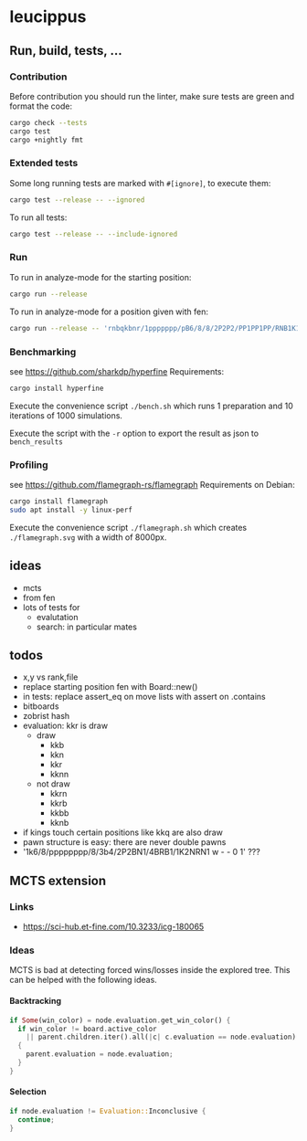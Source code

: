 # leucippus

## Run, build, tests, ...

### Contribution

Before contribution you should run the linter, make sure tests are green and
format the code:

```sh
cargo check --tests
cargo test
cargo +nightly fmt
```

### Extended tests

Some long running tests are marked with `#[ignore]`, to execute them:

```sh
cargo test --release -- --ignored
```

To run all tests:

```sh
cargo test --release -- --include-ignored
```

### Run

To run in analyze-mode for the starting position:

```sh
cargo run --release
```

To run in analyze-mode for a position given with fen:

```sh
cargo run --release -- 'rnbqkbnr/1ppppppp/pB6/8/8/2P2P2/PP1PP1PP/RNB1K1NR b KQkq - 0 1'
```

### Benchmarking

see https://github.com/sharkdp/hyperfine
Requirements:

```sh
cargo install hyperfine
```

Execute the convenience script `./bench.sh` which runs 1 preparation and 10
iterations of 1000 simulations.

Execute the script with the `-r` option to export the result as json to
`bench_results`

### Profiling

see https://github.com/flamegraph-rs/flamegraph
Requirements on Debian:

```sh
cargo install flamegraph
sudo apt install -y linux-perf
```

Execute the convenience script `./flamegraph.sh`
which creates `./flamegraph.svg` with a width of 8000px.

## ideas

- mcts
- from fen
- lots of tests for
  - evalutation
  - search: in particular mates

## todos

- x,y vs rank,file
- replace starting position fen with Board::new()
- in tests: replace assert_eq on move lists with assert on .contains
- bitboards
- zobrist hash
- evaluation: kkr is draw
  - draw
    - kkb
    - kkn
    - kkr
    - kknn
  - not draw
    - kkrn
    - kkrb
    - kkbb
    - kknb
- if kings touch certain positions like kkq are also draw
- pawn structure is easy: there are never double pawns
- '1k6/8/pppppppp/8/3b4/2P2BN1/4BRB1/1K2NRN1 w - - 0 1' ???

## MCTS extension

### Links

- https://sci-hub.et-fine.com/10.3233/icg-180065

### Ideas

MCTS is bad at detecting forced wins/losses inside the explored tree. This can
be helped with the following ideas.

#### Backtracking

```rs
if Some(win_color) = node.evaluation.get_win_color() {
  if win_color != board.active_color
    || parent.children.iter().all(|c| c.evaluation == node.evaluation)
  {
    parent.evaluation = node.evaluation;
  }
}
```

#### Selection

```rs
if node.evaluation != Evaluation::Inconclusive {
  continue;
}
```

